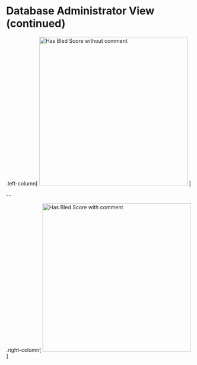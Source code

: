 # Database Administrator View (continued)

.left-column[
    <img src="images/hasbled_score.png" width="400" alt="Has Bled Score without comment">
]

--

.right-column[
    <img src="images/hasbled_score_with_comment.png" width="400" alt="Has Bled Score with comment">
]

